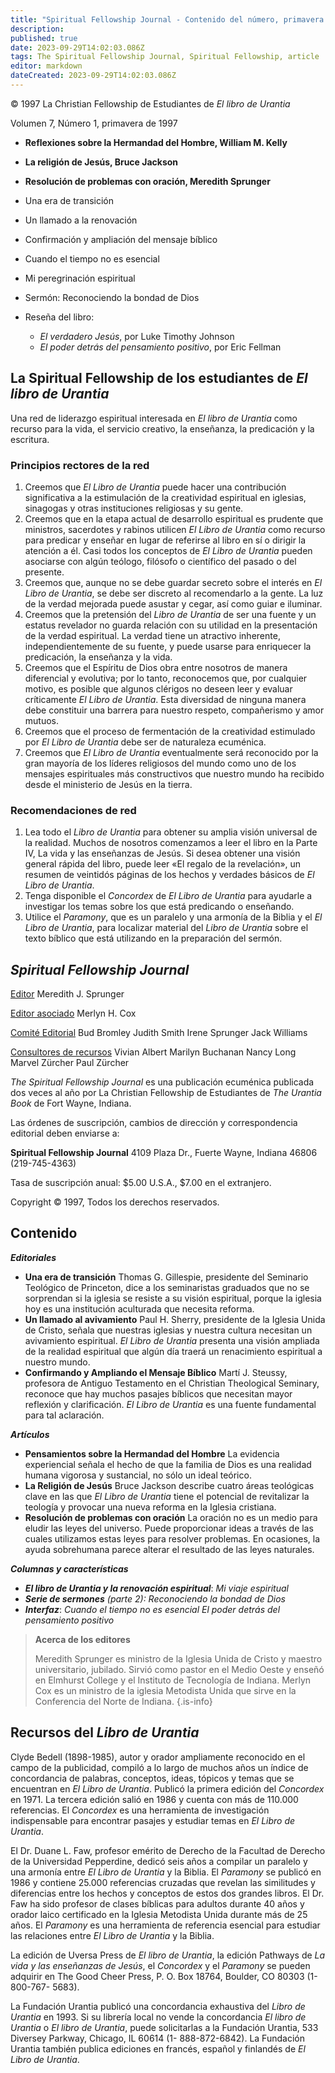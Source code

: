 ```yaml
---
title: "Spiritual Fellowship Journal - Contenido del número, primavera de 1997"
description: 
published: true
date: 2023-09-29T14:02:03.086Z
tags: The Spiritual Fellowship Journal, Spiritual Fellowship, article
editor: markdown
dateCreated: 2023-09-29T14:02:03.086Z
---
```


<p class="v-card v-sheet theme--light grey lighten-3 px-2">© 1997 La Christian Fellowship de Estudiantes de <i>El libro de Urantia</i></p>


Volumen 7, Número 1, primavera de 1997

- **Reflexiones sobre la Hermandad del Hombre, William M. Kelly**
- **La religión de Jesús, Bruce Jackson**
- **Resolución de problemas con oración, Meredith Sprunger**

- Una era de transición
- Un llamado a la renovación
- Confirmación y ampliación del mensaje bíblico
- Cuando el tiempo no es esencial
- Mi peregrinación espiritual
- Sermón: Reconociendo la bondad de Dios
- Reseña del libro:
	- _El verdadero Jesús_, por Luke Timothy Johnson
	- _El poder detrás del pensamiento positivo_, por Eric Fellman

## La Spiritual Fellowship de los estudiantes de _El libro de Urantia_

Una red de liderazgo espiritual interesada en _El libro de Urantia_ como recurso para la vida, el servicio creativo, la enseñanza, la predicación y la escritura.

### Principios rectores de la red

1. Creemos que _El Libro de Urantia_ puede hacer una contribución significativa a la estimulación de la creatividad espiritual en iglesias, sinagogas y otras instituciones religiosas y su gente.
2. Creemos que en la etapa actual de desarrollo espiritual es prudente que ministros, sacerdotes y rabinos utilicen _El Libro de Urantia_ como recurso para predicar y enseñar en lugar de referirse al libro en sí o dirigir la atención a él. Casi todos los conceptos de _El Libro de Urantia_ pueden asociarse con algún teólogo, filósofo o científico del pasado o del presente.
3. Creemos que, aunque no se debe guardar secreto sobre el interés en _El Libro de Urantia_, se debe ser discreto al recomendarlo a la gente. La luz de la verdad mejorada puede asustar y cegar, así como guiar e iluminar.
4. Creemos que la pretensión del _Libro de Urantia_ de ser una fuente y un estatus revelador no guarda relación con su utilidad en la presentación de la verdad espiritual. La verdad tiene un atractivo inherente, independientemente de su fuente, y puede usarse para enriquecer la predicación, la enseñanza y la vida.
5. Creemos que el Espíritu de Dios obra entre nosotros de manera diferencial y evolutiva; por lo tanto, reconocemos que, por cualquier motivo, es posible que algunos clérigos no deseen leer y evaluar críticamente _El Libro de Urantia_. Esta diversidad de ninguna manera debe constituir una barrera para nuestro respeto, compañerismo y amor mutuos.
6. Creemos que el proceso de fermentación de la creatividad estimulado por _El Libro de Urantia_ debe ser de naturaleza ecuménica.
7. Creemos que _El Libro de Urantia_ eventualmente será reconocido por la gran mayoría de los líderes religiosos del mundo como uno de los mensajes espirituales más constructivos que nuestro mundo ha recibido desde el ministerio de Jesús en la tierra.

### Recomendaciones de red

1. Lea todo el _Libro de Urantia_ para obtener su amplia visión universal de la realidad. Muchos de nosotros comenzamos a leer el libro en la Parte IV, La vida y las enseñanzas de Jesús. Si desea obtener una visión general rápida del libro, puede leer «El regalo de la revelación», un resumen de veintidós páginas de los hechos y verdades básicos de _El Libro de Urantia_.
2. Tenga disponible el _Concordex_ de _El Libro de Urantia_ para ayudarle a investigar los temas sobre los que está predicando o enseñando.
3. Utilice el _Paramony_, que es un paralelo y una armonía de la Biblia y el _El Libro de Urantia_, para localizar material del _Libro de Urantia_ sobre el texto bíblico que está utilizando en la preparación del sermón.

## _Spiritual Fellowship Journal_

<ins>Editor</ins>
Meredith J. Sprunger

<ins>Editor asociado</ins>
Merlyn H. Cox

<ins>Comité Editorial</ins>
Bud Bromley
Judith Smith
Irene Sprunger
Jack Williams

<ins>Consultores de recursos</ins>
Vivian Albert
Marilyn Buchanan
Nancy Long
Marvel Zürcher
Paul Zürcher

_The Spiritual Fellowship Journal_ es una publicación ecuménica publicada dos veces al año por La Christian Fellowship de Estudiantes de _The Urantia Book_ de Fort Wayne, Indiana.

Las órdenes de suscripción, cambios de dirección y correspondencia editorial deben enviarse a:

__Spiritual Fellowship Journal__
4109 Plaza Dr.,
Fuerte Wayne, Indiana 46806
(219-745-4363)

Tasa de suscripción anual: \$5.00 U.S.A., \$7.00 en el extranjero.

Copyright © 1997, Todos los derechos reservados.

## Contenido

***Editoriales***

- **Una era de transición**
	Thomas G. Gillespie, presidente del Seminario Teológico de Princeton, dice a los seminaristas graduados que no se sorprendan si la iglesia se resiste a su visión espiritual, porque la iglesia hoy es una institución aculturada que necesita reforma.
- **Un llamado al avivamiento**
	Paul H. Sherry, presidente de la Iglesia Unida de Cristo, señala que nuestras iglesias y nuestra cultura necesitan un avivamiento espiritual. _El Libro de Urantia_ presenta una visión ampliada de la realidad espiritual que algún día traerá un renacimiento espiritual a nuestro mundo.
- **Confirmando y Ampliando el Mensaje Bíblico**
	Martí J. Steussy, profesora de Antiguo Testamento en el Christian Theological Seminary, reconoce que hay muchos pasajes bíblicos que necesitan mayor reflexión y clarificación. _El Libro de Urantia_ es una fuente fundamental para tal aclaración.

***Artículos***

- **Pensamientos sobre la Hermandad del Hombre**
	La evidencia experiencial señala el hecho de que la familia de Dios es una realidad humana vigorosa y sustancial, no sólo un ideal teórico.
- **La Religión de Jesús**
	Bruce Jackson describe cuatro áreas teológicas clave en las que _El Libro de Urantia_ tiene el potencial de revitalizar la teología y provocar una nueva reforma en la Iglesia cristiana.
- **Resolución de problemas con oración**
	La oración no es un medio para eludir las leyes del universo. Puede proporcionar ideas a través de las cuales utilizamos estas leyes para resolver problemas. En ocasiones, la ayuda sobrehumana parece alterar el resultado de las leyes naturales.

***Columnas y características***

- ***El libro de Urantia y la renovación espiritual***:
	_Mi viaje espiritual_
- ***Serie de sermones*** _(parte 2): Reconociendo la bondad de Dios_
- ***Interfaz***: _Cuando el tiempo no es esencial_
	_El poder detrás del pensamiento positivo_

> **Acerca de los editores**
> 
> Meredith Sprunger es ministro de la Iglesia Unida de Cristo y maestro universitario, jubilado. Sirvió como pastor en el Medio Oeste y enseñó en Elmhurst College y el Instituto de Tecnología de Indiana. Merlyn Cox es un ministro de la iglesia Metodista Unida que sirve en la Conferencia del Norte de Indiana.
{.is-info}

## Recursos del _Libro de Urantia_

Clyde Bedell (1898-1985), autor y orador ampliamente reconocido en el campo de la publicidad, compiló a lo largo de muchos años un índice de concordancia de palabras, conceptos, ideas, tópicos y temas que se encuentran en _El Libro de Urantia_. Publicó la primera edición del _Concordex_ en 1971. La tercera edición salió en 1986 y cuenta con más de 110.000 referencias. El _Concordex_ es una herramienta de investigación indispensable para encontrar pasajes y estudiar temas en _El Libro de Urantia_.

El Dr. Duane L. Faw, profesor emérito de Derecho de la Facultad de Derecho de la Universidad Pepperdine, dedicó seis años a compilar un paralelo y una armonía entre _El Libro de Urantia_ y la Biblia. El _Paramony_ se publicó en 1986 y contiene 25.000 referencias cruzadas que revelan las similitudes y diferencias entre los hechos y conceptos de estos dos grandes libros. El Dr. Faw ha sido profesor de clases bíblicas para adultos durante 40 años y orador laico certificado en la Iglesia Metodista Unida durante más de 25 años. El _Paramony_ es una herramienta de referencia esencial para estudiar las relaciones entre _El Libro de Urantia_ y la Biblia.

La edición de Uversa Press de _El libro de Urantia_, la edición Pathways de _La vida y las enseñanzas de Jesús_, el _Concordex_ y el _Paramony_ se pueden adquirir en The Good Cheer Press, P. O. Box 18764, Boulder, CO 80303 (1-800-767- 5683).

La Fundación Urantia publicó una concordancia exhaustiva del _Libro de Urantia_ en 1993. Si su librería local no vende la concordancia _El libro de Urantia_ o _El libro de Urantia_, puede solicitarlas a la Fundación Urantia, 533 Diversey Parkway, Chicago, IL 60614 (1- 888-872-6842). La Fundación Urantia también publica ediciones en francés, español y finlandés de _El Libro de Urantia_.

